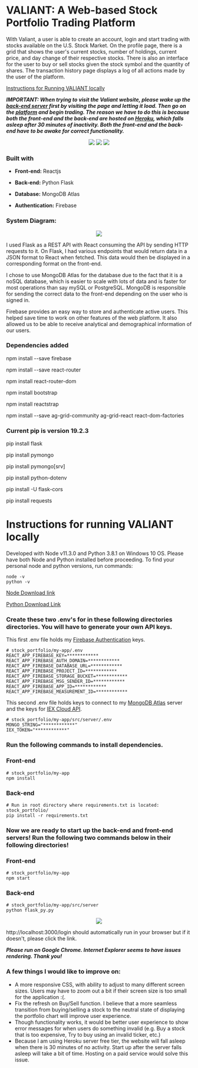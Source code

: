 # VALIANT: A Web-based Stock Portfolio Trading Platform

With Valiant, a user is able to create an account, login and start trading with stocks available on the U.S. Stock Market. On the profile page, there is a grid that shows the user's current stocks, number of holdings, current price, and day change of their respective stocks. There is also an interface for the user to buy or sell stocks given the stock symbol and the quantity of shares. The transaction history page displays a log of all actions made by the user of the platform.

[Instructions for Running VALIANT locally](https://github.com/brianhe12/stock_portfolio#instructions-for-running-valiant-locally)

***IMPORTANT: When trying to visit the Valiant website, please wake up the [back-end server](http://stock-portfolio-flask.herokuapp.com/) first by visiting the page and letting it load. Then go on the [platform](https://valiant-stock-portfolio.herokuapp.com/) and begin trading. The reason we have to do this is because both the front-end and the back-end are hosted on [Heroku](http://heroku.com/), which falls asleep after 30 minutes of inactivity. Both the front-end and the back-end have to be awake for correct functionality.*** 

<p align="center">
  <img src = "my-app/src/images/login.JPG">
  <img src = "my-app/src/images/profile_page.JPG">
  <img src = "my-app/src/images/transaction_history.JPG">
</p>

### Built with

* **Front-end:** Reactjs

* **Back-end:** Python Flask

* **Database:** MongoDB Atlas

* **Authentication:** Firebase

### System Diagram:
<p align="center">
  <img src = "my-app/src/images/stock_portfolio.png">
</p>

I used Flask as a REST API with React consuming the API by sending HTTP requests to it. On Flask, I had various endpoints that would return data in a JSON format to React when fetched. This data would then be displayed in a corresponding format on the front-end. 

I chose to use MongoDB Atlas for the database due to the fact that it is a noSQL database, which is easier to scale with lots of data and is faster for most operations than say mySQL or PostgreSQL. MongoDB is responsible for sending the correct data to the front-end depending on the user who is signed in.

Firebase provides an easy way to store and authenticate active users. This helped save time to work on other features of the web platform. It also allowed us to be able to receive analytical and demographical information of our users.

### Dependencies added 

npm install --save firebase

npm install --save react-router

npm install react-router-dom

npm install bootstrap

npm install reactstrap

npm install --save ag-grid-community ag-grid-react react-dom-factories

### Current pip is version 19.2.3
pip install flask

pip install pymongo

pip install pymongo[srv]

pip install python-dotenv

pip install -U flask-cors

pip install requests

# Instructions for running VALIANT locally

Developed with Node v11.3.0 and Python 3.8.1 on Windows 10 OS. Please have both Node and Python installed before proceeding. To find your personal node and python versions, run commands:

```
node -v
python -v
```
[Node Download link](https://nodejs.org/en/download/)

[Python Download Link](https://www.python.org/downloads/)

### Create these two .env's for in these following directories directories. You will have to generate your own API keys.

This first .env file holds my [Firebase Authentication](https://firebase.google.com/) keys. 
```
# stock_portfolio/my-app/.env 
REACT_APP_FIREBASE_KEY=************
REACT_APP_FIREBASE_AUTH_DOMAIN=************
REACT_APP_FIREBASE_DATABASE_URL=************
REACT_APP_FIREBASE_PROJECT_ID=************
REACT_APP_FIREBASE_STORAGE_BUCKET=************
REACT_APP_FIREBASE_MSG_SENDER_ID=************
REACT_APP_FIREBASE_APP_ID=************
REACT_APP_FIREBASE_MEASUREMENT_ID=************
```

This second .env file holds keys to connect to my [MongoDB Atlas](https://www.mongodb.com/cloud/atlas) server and the keys for [IEX Cloud API](https://iexcloud.io/). 
```
# stock_portfolio/my-app/src/server/.env
MONGO_STRING="************"
IEX_TOKEN="************"
```

### Run the following commands to install dependencies.

### Front-end
```
# stock_portfolio/my-app
npm install
```

### Back-end 
```
# Run in root directory where requirements.txt is located: stock_portfolio/
pip install -r requirements.txt 
```


### Now we are ready to start up the back-end and front-end servers! Run the following two commands below in their following directories!

### Front-end 
```
# stock_portfolio/my-app
npm start
```

### Back-end 

```
# stock_portfolio/my-app/src/server
python flask_py.py
```

<p align="center">
  <img src = "my-app/src/images/server_start.JPG">
</p>

http://localhost:3000/login should automatically run in your browser but if it doesn't, please click the link.

***Please run on Google Chrome. Internet Explorer seems to have issues rendering. Thank you!***

### A few things I would like to improve on:
* A more responsive CSS, with ability to adjust to many different screen sizes. Users may have to zoom out a bit if their screen size is too small for the application :(.
* Fix the refresh on Buy/Sell function. I believe that a more seamless transition from buying/selling a stock to the neutral state of displaying the portfolio chart will improve user experience.
* Though functionality works, it would be better user experience to show error messages for when users do something invalid (e.g. Buy a stock that is too expensive, Try to buy using an invalid ticker, etc.)
* Because I am using Heroku server free tier, the website will fall asleep when there is 30 minutes of no activity. Start up after the server falls asleep will take a bit of time. Hosting on a paid service would solve this issue.




